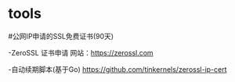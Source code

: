 # tools

#公网IP申请的SSL免费证书(90天)

-ZeroSSL 证书申请  网站：https://zerossl.com

-自动续期脚本(基于Go) https://github.com/tinkernels/zerossl-ip-cert
